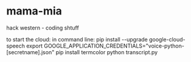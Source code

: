 # mama-mia
hack western - coding shtuff


to start the cloud:
  in command line:
    pip install --upgrade google-cloud-speech
    export GOOGLE_APPLICATION_CREDENTIALS="voice-python-[secretname].json"
    pip install termcolor
    python transcript.py
